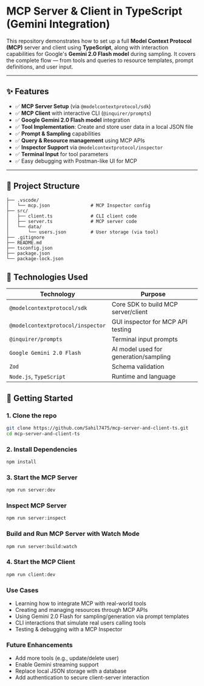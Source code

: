 # MCP Server & Client in TypeScript (Gemini Integration)

This repository demonstrates how to set up a full **Model Context Protocol (MCP)** server and client using **TypeScript**, along with interaction capabilities for Google's **Gemini 2.0 Flash model** during sampling. It covers the complete flow — from tools and queries to resource templates, prompt definitions, and user input.

---

## ✨ Features

- ✅ **MCP Server Setup** (via `@modelcontextprotocol/sdk`)
- ✅ **MCP Client** with interactive CLI (`@inquirer/prompts`)
- ✅ **Google Gemini 2.0 Flash model** integration
- ✅ **Tool Implementation**: Create and store user data in a local JSON file
- ✅ **Prompt & Sampling** capabilities
- ✅ **Query & Resource management** using MCP APIs
- ✅ **Inspector Support** via `@modelcontextprotocol/inspector`
- ✅ **Terminal Input** for tool parameters
- ✅ Easy debugging with Postman-like UI for MCP

---

## 📂 Project Structure

```plaintext
├── .vscode/
│   └── mcp.json               # MCP Inspector config
├── src/
│   ├── client.ts              # CLI client code
│   ├── server.ts              # MCP server code
│   └── data/
│       └── users.json         # User storage (via tool)
├── .gitignore
├── README.md
├── tsconfig.json
├── package.json
└── package-lock.json
```

## 🧠 Technologies Used

| Technology                      | Purpose                             |
|---------------------------------|-------------------------------------|
| `@modelcontextprotocol/sdk`     | Core SDK to build MCP server/client |
| `@modelcontextprotocol/inspector` | GUI inspector for MCP API testing   |
| `@inquirer/prompts`             | Terminal input prompts               |
| `Google Gemini 2.0 Flash`       | AI model used for generation/sampling |
| `Zod`                           | Schema validation                    |
| `Node.js`, `TypeScript`         | Runtime and language                 |


## 🚀 Getting Started

### 1. Clone the repo

```bash
git clone https://github.com/Sahil7475/mcp-server-and-client-ts.git
cd mcp-server-and-client-ts
```

### 2. Install Dependencies

```bash
npm install
```

### 3. Start the MCP Server
```bash
npm run server:dev
```
 ### Inspect MCP Server
``` bash
npm run server:inspect
```

### Build and Run MCP Server with Watch Mode
``` bash
npm run server:build:watch
```

### 4. Start the MCP Client
```bash
npm run client:dev
```

### Use Cases

- Learning how to integrate MCP with real-world tools  
- Creating and managing resources through MCP APIs  
- Using Gemini 2.0 Flash for sampling/generation via prompt templates  
- CLI interactions that simulate real users calling tools  
- Testing & debugging with a MCP Inspector

### Future Enhancements

- Add more tools (e.g., update/delete user)  
- Enable Gemini streaming support  
- Replace local JSON storage with a database  
- Add authentication to secure client-server interaction  
 

